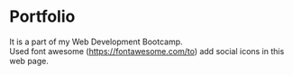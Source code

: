 # Portfolio
It is a part of my Web Development Bootcamp.<br>
Used font awesome (https://fontawesome.com/to) add social icons in this web page.<br>
